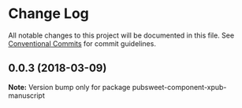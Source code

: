 # Change Log

All notable changes to this project will be documented in this file.
See [Conventional Commits](https://conventionalcommits.org) for commit guidelines.

<a name="0.0.3"></a>
## 0.0.3 (2018-03-09)




**Note:** Version bump only for package pubsweet-component-xpub-manuscript

